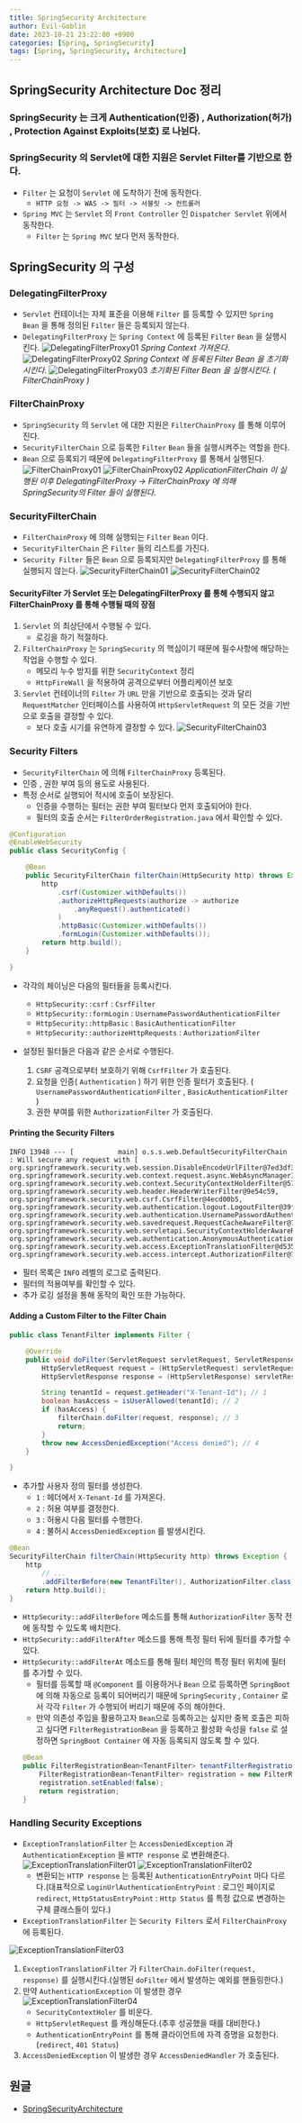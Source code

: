 ```yaml
---
title: SpringSecurity Architecture
author: Evil-Goblin
date: 2023-10-21 23:22:00 +0900
categories: [Spring, SpringSecurity]
tags: [Spring, SpringSecurity, Architecture]
---
```

## SpringSecurity Architecture Doc 정리

### SpringSecurity 는 크게 Authentication(인증) , Authorization(허가) , Protection Against Exploits(보호) 로 나뉜다.

### SpringSecurity 의 Servlet에 대한 지원은 Servlet Filter를 기반으로 한다.
- `Filter` 는 요청이 `Servlet` 에 도착하기 전에 동작한다.
  - `HTTP 요청 -> WAS -> 필터 -> 서블릿 -> 컨트롤러`
- `Spring MVC` 는 `Servlet` 의 `Front Controller` 인 `Dispatcher Servlet` 위에서 동작한다.
  - `Filter` 는 `Spring MVC` 보다 먼저 동작한다.

## SpringSecurity 의 구성
### DelegatingFilterProxy
- `Servlet` 컨테이너는 자체 표준을 이용해 `Filter` 를 등록할 수 있지만 `Spring Bean` 을 통해 정의된 `Filter` 들은 등록되지 않는다.
- `DelegatingFilterProxy` 는 `Spring Context` 에 등록된 `Filter` `Bean` 을 실행시킨다.
  ![DelegatingFilterProxy01](https://github.com/Evil-Goblin/spring-lecture/assets/74400861/7e1d65ec-117f-4d8e-82ba-4fea21b6a4b8)
  _Spring Context 가져온다._
  ![DelegatingFilterProxy02](https://github.com/Evil-Goblin/spring-lecture/assets/74400861/29d8ca39-4556-46d1-9faa-e2b3d071b1a9)
  _Spring Context 에 등록된 Filter Bean 을 초기화 시킨다._
  ![DelegatingFilterProxy03](https://github.com/Evil-Goblin/spring-lecture/assets/74400861/cc2f6a84-4ebb-4608-995d-39982c2ef44f)
  _초기화된 Filter Bean 을 실행시킨다. ( FilterChainProxy )_

### FilterChainProxy
- `SpringSecurity` 의 `Servlet` 에 대한 지원은 `FilterChainProxy` 를 통해 이루어진다.
- `SecurityFilterChain` 으로 등록한 `Filter` `Bean` 들을 실행시켜주는 역할을 한다.
- `Bean` 으로 등록되기 때문에 `DelegatingFilterProxy` 를 통해서 실행된다.
  ![FilterChainProxy01](https://github.com/Evil-Goblin/spring-lecture/assets/74400861/7b87d6dc-efab-47bf-8aca-1dabaea90733)
  ![FilterChainProxy02](https://github.com/Evil-Goblin/spring-lecture/assets/74400861/44bd9510-1f67-436d-9f8d-768629116b22)
  _ApplicationFilterChain 이 실행된 이후 DelegatingFilterProxy → FilterChainProxy 에 의해 SpringSecurity의 Filter 들이 실행된다._

### SecurityFilterChain
- `FilterChainProxy` 에 의해 실행되는 `Filter` `Bean` 이다.
- `SecurityFilterChain` 은 `Filter` 들의 리스트를 가진다.
- `Security Filter` 들은 `Bean` 으로 등록되지만 `DelegatingFilterProxy` 를 통해 실행되지 않는다.
  ![SecurityFilterChain01](https://github.com/Evil-Goblin/spring-lecture/assets/74400861/d6af0484-694d-4f5a-bcbc-c8af7a6e728f)
  ![SecurityFilterChain02](https://github.com/Evil-Goblin/spring-lecture/assets/74400861/48b76957-832c-44f1-8ee3-5ca93c7fba96)

#### SecurityFilter 가 Servlet 또는 DelegatingFilterProxy 를 통해 수행되지 않고 FilterChainProxy 를 통해 수행될 때의 장점
1. `Servlet` 의 최상단에서 수행될 수 있다.
   - 로깅을 하기 적절하다.
2. `FilterChainProxy` 는 `SpringSecurity` 의 핵심이기 때문에 필수사항에 해당하는 작업을 수행할 수 있다.
   - 메모리 누수 방지를 위한 `SecurityContext` 정리
   - `HttpFireWall` 을 적용하여 공격으로부터 어플리케이션 보호
3. `Servlet` 컨테이너의 `Filter` 가 `URL` 만을 기반으로 호출되는 것과 달리 `RequestMatcher` 인터페이스를 사용하여 `HttpServletRequest` 의 모든 것을 기반으로 호출을 결정할 수 있다.
   - 보다 호출 시기를 유연하게 결정할 수 있다.
  ![SecurityFilterChain03](https://github.com/Evil-Goblin/spring-lecture/assets/74400861/79ff52c5-8fed-4cb7-9498-a3639e968867)

### Security Filters
- `SecurityFilterChain` 에 의해 `FilterChainProxy` 등록된다.
- 인증 , 권한 부여 등의 용도로 사용된다.
- 특정 순서로 실행되어 적시에 호출이 보장된다.
  - 인증을 수행하는 필터는 권한 부여 필터보다 먼저 호출되어야 한다.
  - 필터의 호출 순서는 `FilterOrderRegistration.java` 에서 확인할 수 있다.

```java
@Configuration
@EnableWebSecurity
public class SecurityConfig {

    @Bean
    public SecurityFilterChain filterChain(HttpSecurity http) throws Exception {
        http
            .csrf(Customizer.withDefaults())
            .authorizeHttpRequests(authorize -> authorize
                .anyRequest().authenticated()
            )
            .httpBasic(Customizer.withDefaults())
            .formLogin(Customizer.withDefaults());
        return http.build();
    }

}
```
- 각각의 체이닝은 다음의 필터들을 등록시킨다.
  - `HttpSecurity::csrf` : `CsrfFilter`
  - `HttpSecurity::formLogin` : `UsernamePasswordAuthenticationFilter`
  - `HttpSecurity::httpBasic` : `BasicAuthenticationFilter`
  - `HttpSecurity::authorizeHttpRequests` : `AuthorizationFilter`

- 설정된 필터들은 다음과 같은 순서로 수행된다.
  1. `CSRF` 공격으로부터 보호하기 위해 `CsrfFilter` 가 호출된다.
  2. 요청을 인증( `Authentication` ) 하기 위한 인증 필터가 호출된다. ( `UsernamePasswordAuthenticationFilter` , `BasicAuthenticationFilter` )
  3. 권한 부여를 위한 `AuthorizationFilter` 가 호출된다.

#### Printing the Security Filters
```text
INFO 13948 --- [           main] o.s.s.web.DefaultSecurityFilterChain     : Will secure any request with [
org.springframework.security.web.session.DisableEncodeUrlFilter@7ed3df3b, 
org.springframework.security.web.context.request.async.WebAsyncManagerIntegrationFilter@465b38e6, 
org.springframework.security.web.context.SecurityContextHolderFilter@575c3e9b, 
org.springframework.security.web.header.HeaderWriterFilter@9e54c59, 
org.springframework.security.web.csrf.CsrfFilter@4ecd00b5, 
org.springframework.security.web.authentication.logout.LogoutFilter@39ffda4a, 
org.springframework.security.web.authentication.UsernamePasswordAuthenticationFilter@3f598450, 
org.springframework.security.web.savedrequest.RequestCacheAwareFilter@73c3cd09, 
org.springframework.security.web.servletapi.SecurityContextHolderAwareRequestFilter@24a2e565, 
org.springframework.security.web.authentication.AnonymousAuthenticationFilter@4b960b5b, 
org.springframework.security.web.access.ExceptionTranslationFilter@d535a3d, 
org.springframework.security.web.access.intercept.AuthorizationFilter@7102ac3e]
```
- 필터 목록은 `INFO` 레벨의 로그로 출력된다.
- 필터의 적용여부를 확인할 수 있다.
- 추가 로깅 설정을 통해 동작의 확인 또한 가능하다.

#### Adding a Custom Filter to the Filter Chain
```java
public class TenantFilter implements Filter {

    @Override
    public void doFilter(ServletRequest servletRequest, ServletResponse servletResponse, FilterChain filterChain) throws IOException, ServletException {
        HttpServletRequest request = (HttpServletRequest) servletRequest;
        HttpServletResponse response = (HttpServletResponse) servletResponse;

        String tenantId = request.getHeader("X-Tenant-Id"); // 1
        boolean hasAccess = isUserAllowed(tenantId); // 2
        if (hasAccess) {
            filterChain.doFilter(request, response); // 3
            return;
        }
        throw new AccessDeniedException("Access denied"); // 4
    }

}
```
- 추가할 사용자 정의 필터를 생성한다.
  - `1` : 헤더에서 `X-Tenant-Id` 를 가져온다.
  - `2` : 허용 여부를 결정한다.
  - `3` : 허용시 다음 필터를 수행한다.
  - `4` : 불허시 `AccessDeniedException` 를 발생시킨다.

```java
@Bean
SecurityFilterChain filterChain(HttpSecurity http) throws Exception {
    http
        // ...
        .addFilterBefore(new TenantFilter(), AuthorizationFilter.class);
    return http.build();
}
```
- `HttpSecurity::addFilterBefore` 메소드를 통해 `AuthorizationFilter` 동작 전에 동작할 수 있도록 배치한다.
- `HttpSecurity::addFilterAfter` 메소드를 통해 특정 필터 뒤에 필터를 추가할 수 있다.
- `HttpSecurity::addFilterAt` 메소드를 통해 필터 체인의 특정 필터 위치에 필터를 추가할 수 있다.
  - 필터를 등록할 때 `@Component` 를 이용하거나 `Bean` 으로 등록하면 `SpringBoot` 에 의해 자동으로 등록이 되어버리기 때문에 `SpringSecurity` , `Container` 로서 각각 `Filter` 가 수행되어 버리기 때문에 주의 해야한다.
  - 만약 의존성 주입을 활용하고자 `Bean`으로 등록하고는 싶지만 중복 호출은 피하고 싶다면 `FilterRegistrationBean` 을 등록하고 활성화 속성을 `false` 로 설정하면 `SpringBoot Container` 에 자동 등록되지 않도록 할 수 있다.
  ```java
  @Bean
  public FilterRegistrationBean<TenantFilter> tenantFilterRegistration(TenantFilter filter) {
      FilterRegistrationBean<TenantFilter> registration = new FilterRegistrationBean<>(filter);
      registration.setEnabled(false);
      return registration;
  }
  ```
  
### Handling Security Exceptions
- `ExceptionTranslationFilter` 는 `AccessDeniedException` 과 `AuthenticationException` 을 `HTTP response` 로 변환해준다.
  ![ExceptionTranslationFilter01](https://github.com/Evil-Goblin/ExampleProject/assets/74400861/f4928e3b-ddf2-4c03-b635-1296edd6c519)
  ![ExceptionTranslationFilter02](https://github.com/Evil-Goblin/ExampleProject/assets/74400861/aa6b0ed9-29d6-4752-bd15-b5f5e18af53d)
  - 변환되는 `HTTP response` 는 등록된 `AuthenticationEntryPoint` 마다 다르다.(대표적으로 `LoginUrlAuthenticationEntryPoint` : 로그인 페이지로 `redirect`, `HttpStatusEntryPoint` : `Http Status` 를 특정 값으로 변경하는 구체 클래스들이 있다.) 
- `ExceptionTranslationFilter` 는 `Security Filters` 로서 `FilterChainProxy` 에 등록된다.

![ExceptionTranslationFilter03](https://docs.spring.io/spring-security/reference/_images/servlet/architecture/exceptiontranslationfilter.png)
1. `ExceptionTranslationFilter` 가 `FilterChain.doFilter(request, response)` 를 실행시킨다.(실행된 `doFilter` 에서 발생하는 예외를 핸들링한다.)
2. 만약 `AuthenticationException` 이 발생한 경우
   ![ExceptionTranslationFilter04](https://github.com/Evil-Goblin/ExampleProject/assets/74400861/9f3027b3-f03b-4121-b1ce-cd56bd0bc1d4)
   - `SecurityContextHoler` 를 비운다.
   - `HttpServletRequest` 를 캐싱해둔다.(추후 성공했을 때를 대비한다.)
   - `AuthenticationEntryPoint` 를 통해 클라이언트에 자격 증명을 요청한다.(`redirect`, `401 Status`)
3. `AccessDeniedException` 이 발생한 경우 `AccessDeniedHandler` 가 호출된다.

## 원글
- [SpringSecurityArchitecture](https://docs.spring.io/spring-security/reference/servlet/architecture.html)
